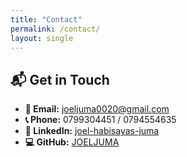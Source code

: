 ```yaml
---
title: "Contact"
permalink: /contact/
layout: single 
---
```


## 📬 Get in Touch

- **📧 Email:** [joeljuma0020@gmail.com](mailto:joeljuma0020@gmail.com)  
- **📞 Phone:** 0799304451 / 0794554635  
- **💼 LinkedIn:** [joel-habisayas-juma](https://linkedin.com/in/joel-habisayas-juma-a30292269)  
- **💻 GitHub:** [JOELJUMA](https://github.com/JOELJUMA)

